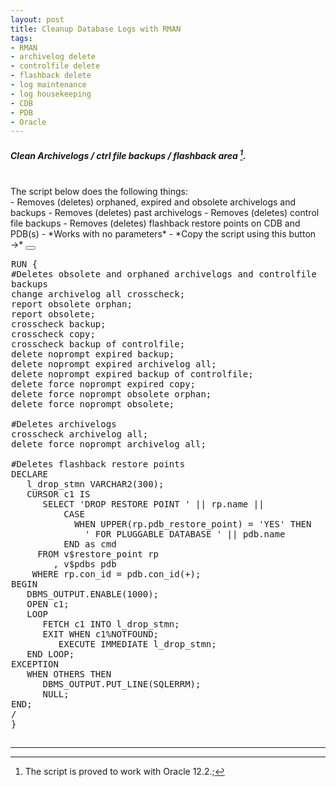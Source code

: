```yaml
---
layout: post
title: Cleanup Database Logs with RMAN
tags:
- RMAN
- archivelog delete
- controlfile delete
- flashback delete
- log maintenance
- log housekeeping
- CDB
- PDB
- Oracle
---
```


<link rel="stylesheet" href="https://cdnjs.cloudflare.com/ajax/libs/font-awesome/4.7.0/css/font-awesome.min.css">
<script type="text/javascript" src="https://cdnjs.cloudflare.com/ajax/libs/clipboard.js/1.5.16/clipboard.min.js"></script>
<script>
var clipboard = new Clipboard('.btn');
clipboard.on('success', function(e) { console.log(e); });
clipboard.on('error', function(e) { console.log(e); });
</script>

##### Clean Archivelogs / ctrl file backups / flashback area [^1].
[^1]: The script is proved to work with Oracle 12.2.;

<br>
The script below does the following things:
<br>
- Removes (deletes) orphaned, expired and obsolete archivelogs and backups
- Removes (deletes) past archivelogs
- Removes (deletes) control file backups
- Removes (deletes) flashback restore points on CDB and PDB(s)
- *Works with no parameters*
- *Copy the script using this button &rarr;* <button class="btn" data-clipboard-target="#a" title="Copy code"><i class="fa fa-copy"></i></button>

<pre id="a" style="border:1px solid White; display: inline-block; white-space:pre-wrap;">
RUN {
#Deletes obsolete and orphaned archivelogs and controlfile backups
change archivelog all crosscheck;
report obsolete orphan;
report obsolete;
crosscheck backup;
crosscheck copy;
crosscheck backup of controlfile;
delete noprompt expired backup;
delete noprompt expired archivelog all;
delete noprompt expired backup of controlfile;
delete force noprompt expired copy;
delete force noprompt obsolete orphan;
delete force noprompt obsolete;

#Deletes archivelogs
crosscheck archivelog all;
delete force noprompt archivelog all;

#Deletes flashback restore points
DECLARE
   l_drop_stmn VARCHAR2(300);
   CURSOR c1 IS
      SELECT 'DROP RESTORE POINT ' || rp.name ||
          CASE
            WHEN UPPER(rp.pdb_restore_point) = 'YES' THEN
              ' FOR PLUGGABLE DATABASE ' || pdb.name
          END as cmd
     FROM v$restore_point rp
        , v$pdbs pdb
    WHERE rp.con_id = pdb.con_id(+);
BEGIN
   DBMS_OUTPUT.ENABLE(1000);
   OPEN c1;
   LOOP
      FETCH c1 INTO l_drop_stmn;
      EXIT WHEN c1%NOTFOUND;
         EXECUTE IMMEDIATE l_drop_stmn;
   END LOOP;
EXCEPTION
   WHEN OTHERS THEN
      DBMS_OUTPUT.PUT_LINE(SQLERRM);
      NULL;
END;
/
}
</pre>

---
